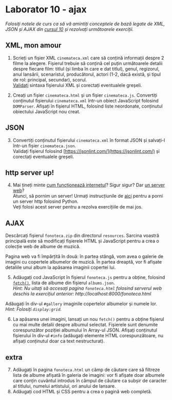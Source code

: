 # Laborator 10 - ajax

*Folosiți notele de curs ca să vă amintiți conceptele de bază legate de XML, JSON și AJAX din [cursul 10](https://cs.unibuc.ro/~cechirita/tw/c10) și rezolvați următoarele exerciții.*  

## XML, mon amour

1. Scrieți un fișier XML `cinemateca.xml` care să conțină informații despre 2 filme la alegere. Fișierul trebuie să conțină cel puțin următoarele detalii despre fiecare film: titlul (și limba în care e dat titlul), genul, regizorul, anul lansării,
scenaristul, producătorul, actori (1-2, dacă există, și tipul de rol: principal, secundar), scorul.  
[Validați](https://www.w3schools.com/xml/xml_validator.asp) sintaxa fișierului XML și corectați eventualele greșeli.

2. Creați un fișier `cinemateca.html` și un fișier `cinemateca.js`. Convertiți conținutul fișierului `cinemateca.xml` într-un obiect JavaScript folosind `DOMParser`. Afișați în fișierul HTML, folosind liste neordonate, conținutul obiectului JavaScript nou creat.

## JSON

3. Convertiți conținutul fișierului `cinemateca.xml` în format JSON și salvați-l într-un fișier `cinemateca.json`.  
Validați fișierul folosind [https://jsonlint.com/](https://jsonlint.com/) și corectați eventualele greșeli.

## http server up!

4. Mai țineți minte [cum funcționează internetul](https://developer.mozilla.org/en-US/docs/Learn/Common_questions/Web_mechanics/How_does_the_Internet_work)? Sigur sigur? Dar [un server web](https://developer.mozilla.org/en-US/docs/Learn/Common_questions/Web_mechanics/What_is_a_web_server)?  
Atunci, să pornim un server! Urmați instrucțiunile de [aici](https://developer.mozilla.org/en-US/docs/Learn/Common_questions/Tools_and_setup/set_up_a_local_testing_server) pentru a porni un server http folosind Python.  
Veți folosi acest server pentru a rezolva exercițiile de mai jos.

## AJAX

Descărcați fișierul `fonoteca.zip` din directorul `resources`. Sarcina voastră principală este să modificați fișierele HTML și JavaScript pentru a crea o colecție web de albume de muzică.  

Pagina web va fi împărțită în două: în partea stângă, vom avea o galerie de imagini cu copertele albumelor de muzică. În partea dreaptă, vor fi afișate detaliile unui album la apăsarea imaginii copertei lui.

5. Adăugați cod JavaScript în fișierul `fonoteca.js` pentru a obține, folosind [`fetch()`](https://developer.mozilla.org/en-US/docs/Web/API/fetch), lista de albume din fișierul `albums.json`.  
*Hint: Nu uitați să accesați pagina `fonoteca.html` folosind serverul web deschis la exercițiul anterior: http://localhost:8000/fonoteca.html*

Adăugați în div-ul `#gallery` imaginile copertelor albumelor și numele lor. *Hint: Folosiți `display:grid`.*

6. La apăsarea unei imagini, lansați un nou `fetch()` pentru a obține fișierul cu mai multe detalii despre albumul selectat. Fișierele sunt denumite corespunzător poziției albumului în Array-ul JSON. Afișați conținutul fișierului în div-ul `#info` (adăugați elemente HTML corespunzătoare, nu afișați conținutul doar ca text nestructurat). 

## extra
7. Adăugați în pagina `fonoteca.html` un câmp de căutare care să filtreze lista de albume afișată în galeria de imagini: vor fi afișate doar albumele care conțin cuvântul introdus în câmpul de căutare ca subșir de caracter al titlului, numelui artistului, ori anului de lansare.  
8. Adăugați cod HTML și CSS pentru a crea o pagină web completă.




